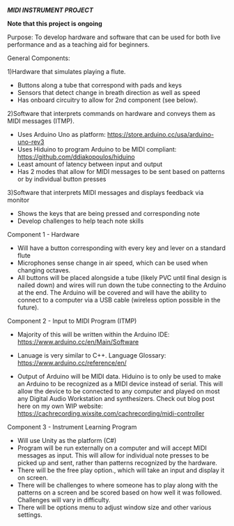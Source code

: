 *****MIDI INSTRUMENT PROJECT*****

**Note that this project is ongoing**

Purpose: To develop hardware and software that can be used for both live performance and as a teaching aid for beginners.

General Components:

1)Hardware that simulates playing a flute.
- Buttons along a tube that correspond with pads and keys
- Sensors that detect change in breath direction as well as speed
- Has onboard circuitry to allow for 2nd component (see below).

2)Software that interprets commands on hardware and conveys them as MIDI messages (ITMP).
- Uses Arduino Uno as platform: https://store.arduino.cc/usa/arduino-uno-rev3
- Uses Hiduino to program Arduino to be MIDI compliant: https://github.com/ddiakopoulos/hiduino
- Least amount of latency between input and output
- Has 2 modes that allow for MIDI messages to be sent based on patterns or by individual button presses

3)Software that interprets MIDI messages and displays feedback via monitor
- Shows the keys that are being pressed and corresponding note
- Develop challenges to help teach note skills

Component 1 - Hardware

- Will have a button corresponding with every key and lever on a standard flute
- Microphones sense change in air speed, which can be used when changing octaves.
- All buttons will be placed alongside a tube (likely PVC until final design is nailed down) and wires will run down the tube connecting to the Arduino at the end. The Arduino will be covered and will have the ability to connect to a computer via a USB cable (wireless option possible in the future).

Component 2 - Input to MIDI Program (ITMP)

- Majority of this will be written within the Arduino IDE: https://www.arduino.cc/en/Main/Software
- Lanuage is very similar to C++. Language Glossary: https://www.arduino.cc/reference/en/

- Output of Arduino will be MIDI data. Hiduino is to only be used to make an Arduino to be recognized as a MIDI device instead of serial. This will allow the device to be connected to any computer and played on most any Digital Audio Workstation and synthesizers. Check out blog post here on my own WIP website: https://cachrecording.wixsite.com/cachrecording/midi-controller

Component 3 - Instrument Learning Program

- Will use Unity as the platform (C#)
- Program will be run externally on a computer and will accept MIDI messages as input. This will allow for individual note presses to be picked up and sent, rather than patterns recognized by the hardware.
- There will be the free play option., which will take an input and display it on screen.
- There will be challenges to where someone has to play along with the patterns on a screen and be scored based on how well it was followed. Challenges will vary in difficulty.
- There will be options menu to adjust window size and other various settings.

